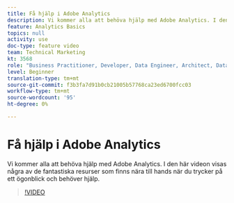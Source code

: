 ```yaml
---
title: Få hjälp i Adobe Analytics
description: Vi kommer alla att behöva hjälp med Adobe Analytics. I den här videon visas några av de fantastiska resurser som finns nära till hands när du trycker på ett ögonblick och behöver hjälp.
feature: Analytics Basics
topics: null
activity: use
doc-type: feature video
team: Technical Marketing
kt: 3568
role: "Business Practitioner, Developer, Data Engineer, Architect, Data Architect, Administrator, Leader"
level: Beginner
translation-type: tm+mt
source-git-commit: f3b3fa7d91b0cb21005b57768ca23ed6700fcc03
workflow-type: tm+mt
source-wordcount: '95'
ht-degree: 0%

---
```



# Få hjälp i Adobe Analytics

Vi kommer alla att behöva hjälp med Adobe Analytics. I den här videon visas några av de fantastiska resurser som finns nära till hands när du trycker på ett ögonblick och behöver hjälp.

>[!VIDEO](https://video.tv.adobe.com/v/28753/?quality=12)

